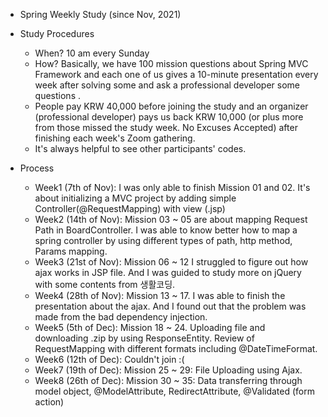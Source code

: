 - Spring Weekly Study (since Nov, 2021)

- Study Procedures

  - When? 10 am every Sunday
  - How?
    Basically, we have 100 mission questions about Spring MVC Framework and each one of us gives a 10-minute presentation every week after solving some and ask a professional developer some questions .
  - People pay KRW 40,000 before joining the study and an organizer (professional developer) pays us back KRW 10,000 (or plus more from those missed the study week. No Excuses Accepted) after finishing each week's Zoom gathering.
  - It's always helpful to see other participants' codes.

- Process
  - Week1 (7th of Nov): I was only able to finish Mission 01 and 02. It's about initializing a MVC project by adding simple Controller(@RequestMapping) with view (.jsp)
  - Week2 (14th of Nov): Mission 03 ~ 05 are about mapping Request Path in BoardController. I was able to know better how to map a spring controller by using different types of path, http method, Params mapping.
  - Week3 (21st of Nov): Mission 06 ~ 12 I struggled to figure out how ajax works in JSP file. And I was guided to study more on jQuery with some contents from 생활코딩.
  - Week4 (28th of Nov): Mission 13 ~ 17. I was able to finish the presentation about the ajax. And I found out that the problem was made from the bad dependency injection.
  - Week5 (5th of Dec): Mission 18 ~ 24. Uploading file and downloading .zip by using ResponseEntity<byte>. Review of RequestMapping with different formats including @DateTimeFormat.
  - Week6 (12th of Dec): Couldn't join :(
  - Week7 (19th of Dec): Mission 25 ~ 29: File Uploading using Ajax.
  - Week8 (26th of Dec): Mission 30 ~ 35: Data transferring through model object, @ModelAttribute, RedirectAttribute, @Validated (form action)
